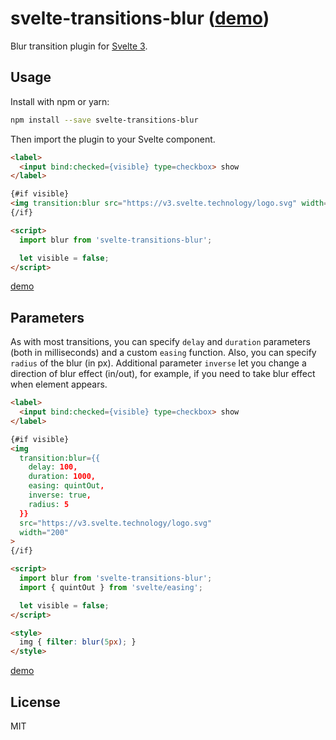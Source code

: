 # svelte-transitions-blur ([demo](https://v3.svelte.technology/repl?version=3.0.0-alpha17&gist=e59bb117a780ce5fdafc8014cfb894a1))

Blur transition plugin for [Svelte 3](https://v3.svelte.technology).

## Usage

Install with npm or yarn:

```bash
npm install --save svelte-transitions-blur
```

Then import the plugin to your Svelte component.

```html
<label>
  <input bind:checked={visible} type=checkbox> show
</label>

{#if visible}
<img transition:blur src="https://v3.svelte.technology/logo.svg" width="200">
{/if}

<script>
  import blur from 'svelte-transitions-blur';

  let visible = false;
</script>
```
[demo](https://v3.svelte.technology/repl?version=3.0.0-alpha17&gist=e59bb117a780ce5fdafc8014cfb894a1)

## Parameters

As with most transitions, you can specify `delay` and `duration` parameters (both in milliseconds) and a custom `easing` function. Also, you can specify `radius` of the blur (in px). Additional parameter `inverse` let you change a direction of blur effect (in/out), for example, if you need to take blur effect when element appears.

```html
<label>
  <input bind:checked={visible} type=checkbox> show
</label>

{#if visible}
<img 
  transition:blur={{ 
    delay: 100, 
    duration: 1000, 
    easing: quintOut, 
    inverse: true, 
    radius: 5 
  }} 
  src="https://v3.svelte.technology/logo.svg" 
  width="200"
>
{/if}

<script>
  import blur from 'svelte-transitions-blur';
  import { quintOut } from 'svelte/easing';

  let visible = false;
</script>

<style>
  img { filter: blur(5px); }
</style>
```
[demo](https://v3.svelte.technology/repl?version=3.0.0-alpha17&gist=eb4f75471b38a4970fdb033cda38b0b9)

## License

MIT